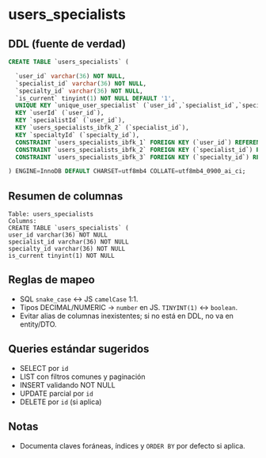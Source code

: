 # users_specialists

## DDL (fuente de verdad)
```sql
CREATE TABLE `users_specialists` (

  `user_id` varchar(36) NOT NULL,
  `specialist_id` varchar(36) NOT NULL,
  `specialty_id` varchar(36) NOT NULL,
  `is_current` tinyint(1) NOT NULL DEFAULT '1',
  UNIQUE KEY `unique_user_specialist` (`user_id`,`specialist_id`,`specialty_id`),
  KEY `userId` (`user_id`),
  KEY `specialistId` (`user_id`),
  KEY `users_specialists_ibfk_2` (`specialist_id`),
  KEY `specialtyId` (`specialty_id`),
  CONSTRAINT `users_specialists_ibfk_1` FOREIGN KEY (`user_id`) REFERENCES `users` (`id`) ON DELETE CASCADE ON UPDATE CASCADE,
  CONSTRAINT `users_specialists_ibfk_2` FOREIGN KEY (`specialist_id`) REFERENCES `users` (`id`) ON DELETE CASCADE ON UPDATE CASCADE,
  CONSTRAINT `users_specialists_ibfk_3` FOREIGN KEY (`specialty_id`) REFERENCES `specialties` (`id`)

) ENGINE=InnoDB DEFAULT CHARSET=utf8mb4 COLLATE=utf8mb4_0900_ai_ci;
```

## Resumen de columnas
```
Table: users_specialists
Columns:
CREATE TABLE `users_specialists` (
user_id varchar(36) NOT NULL
specialist_id varchar(36) NOT NULL
specialty_id varchar(36) NOT NULL
is_current tinyint(1) NOT NULL
```

## Reglas de mapeo
- SQL `snake_case` ↔ JS `camelCase` 1:1.
- Tipos DECIMAL/NUMERIC → `number` en JS. `TINYINT(1)` ↔ `boolean`.
- Evitar alias de columnas inexistentes; si no está en DDL, no va en entity/DTO.

## Queries estándar sugeridos
- SELECT por `id`
- LIST con filtros comunes y paginación
- INSERT validando NOT NULL
- UPDATE parcial por `id`
- DELETE por `id` (si aplica)

## Notas
- Documenta claves foráneas, índices y `ORDER BY` por defecto si aplica.
